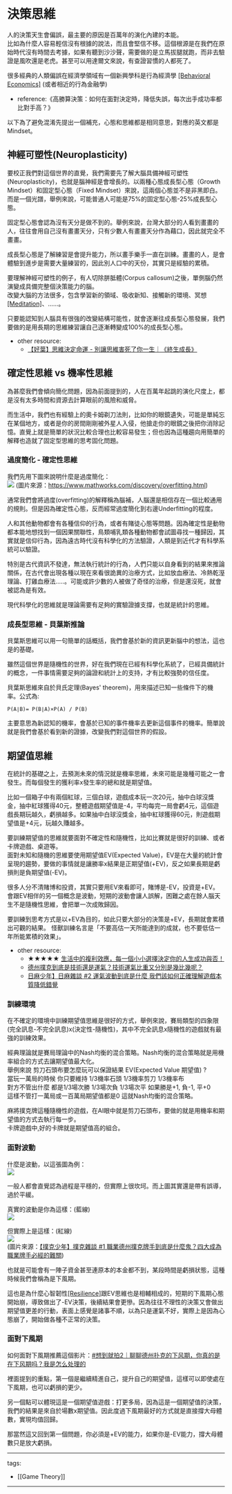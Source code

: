# 決策思維

人的決策天生會偏誤，最主要的原因是百萬年的演化內建的本能。  
比如為什麼人容易輕信沒有根據的說法，而且會堅信不移。這個根源是在我們在原始時代沒有時間去考據，如果有聽到沙沙聲，需要做的是立馬拔腿就跑，而非去驗證是風吹還是老虎。甚至可以用達爾文來說，有查證習慣的人都死了。

很多經典的人類偏誤在經濟學領域有一個新興學科是行為經濟學 [[Behavioral Economics]](/Content/Social%20Science/Economics/Behavioral%20Economics) (或者相近的行為金融學)

* reference:《高勝算決策：如何在面對決定時，降低失誤，每次出手成功率都比對手高？》

以下為了避免混淆先提出一個補充，心態和思維都是相同意思，對應的英文都是Mindset。

## 神經可塑性(Neuroplasticity)
要校正我們對這個世界的直覺，我們需要先了解大腦具備神經可塑性(Neuroplasticity)，也就是腦神經是會增長的。以兩種心態成長型心態（Growth Mindset）和固定型心態（Fixed Mindset）來說，這兩個心態並不是非黑即白。
而是一個光譜，舉例來說，可能普通人可能是75%的固定型心態-25%成長型心態。

固定型心態會認為沒有天分是做不到的。舉例來說，台灣大部分的人看到畫畫的人，往往會用自己沒有畫畫天分，只有少數人有畫畫天分作為藉口，因此就完全不畫畫。

成長型心態是了解練習是會提升能力，所以畫手樂手一直在訓練。畫畫的人，是會體驗到進步是需要大量練習的，因此別人口中的天份，其實只是經驗的累積。

要理解神經可塑性的例子，有人切除胼胝體(Corpus callosum)之後，單側腦仍然演變成具備完整個決策能力的腦。  
改變大腦的方法很多，包含學習新的領域、吸收新知、接觸新的環境、冥想[[Meditation]](/Content/Social%20Science/Psychology/Cognitive/Meditation)、......。

只要能認知到人腦具有很強的改變結構可能性，就會逐漸往成長型心態發展，我們要做的是用長期的思維練習讓自己逐漸轉變成100%的成長型心態。

* other resource:
  * [【好葉】思維決定命運 - 別讓思維害死了你一生｜《終生成長》](https://youtu.be/jbUJGkM4Ksk)

## 確定性思維 vs 機率性思維
為甚麼我們會傾向簡化問題，因為前面提到的，人在百萬年起跳的演化尺度上，都是沒有太多時間和資源去計算眼前的風險和威脅。

而生活中，我們也有經驗上的奧卡姆剃刀法則，比如你的眼鏡遺失，可能是單純忘在某個地方，或者是你的房間剛剛被外星人入侵，他搶走你的眼鏡之後把你消除記憶。直覺上就是簡單的狀況比較合理也比較容易發生；但也因為這種趨向用簡單的解釋也造就了固定型思維的思考固化問題。

### 過度簡化 - 確定性思維
我們先用下圖來說明什麼是過度簡化：  
<img src="https://www.mathworks.com/discovery/overfitting/_jcr_content/mainParsys/image.adapt.full.medium.svg/1686825007300.svg" style="background-color: white;">
(圖片來源：https://www.mathworks.com/discovery/overfitting.html)  

通常我們會將過度(overfitting)的解釋稱為腦補，人腦還是相信存在一個比較通用的規則。但是因為確定性心態，反而經常過度簡化到右邊Underfitting的程度。

人和其他動物都會有各種信仰的行為，或者有賭徒心態等問題。因為確定性是動物都本能地想找到一個因果關聯性，鳥類哺乳類各種動物都會試圖尋找一種歸因，其實就是信仰行為，因為遠古時代沒有科學化的方法驗證，人類是到近代才有科學系統可以驗證。

特別是古代資訊不發達，無法執行統計的行為，人們只能以自身看到的結果來推論關係，在古代會出現各種以現在來看很詭異的治療方式，比如放血療法、冷熱乾溼理論、打雞血療法.....。可能或許少數的人被做了奇怪的治療，但是還沒死，就會被認為是有效。

現代科學化的思維就是理論需要有足夠的實驗證據支撐，也就是統計的思維。

### 成長型思維 - 貝葉斯推論
貝葉斯思維可以用一句簡單的話概括，我們會基於新的資訊更新腦中的想法，這也是的基礎。

雖然這個世界是隨機性的世界，好在我們現在已經有科學化系統了，已經具備統計的概念，一件事情需要足夠的論證和統計上的支持，才有比較強勢的信任度。

貝葉斯思維來自於貝氏定理(Bayes' theorem)，用來描述已知一些條件下的機率。公式為:
```
P(A∣B)= P(B∣A)×P(A) / P(B)
```

主要意思為新認知的機率，會基於已知的事件機率去更新這個事件的機率。簡單說就是我們會基於看到新的證據，改變我們對這個世界的假設。

## 期望值思維
在統計的基礎之上，去預測未來的情況就是機率思維，未來可能是幾種可能之一會發生。而每個發生的獲利率x發生率的總和就是期望值。

比如一個箱子中有兩個紅球，三個白球，遊戲成本玩一次20元，抽中白球沒獎金，抽中紅球獲得40元，整體遊戲期望值是-4，平均每完一局會虧4元，這個遊戲長期玩越久，虧損越多。如果抽中白球沒獎金，抽中紅球獲得60元，則遊戲期望值是+4元，玩越久賺越多。

要訓練期望值的思維就要面對不確定性和隨機性，比如比賽就是很好的訓練、或者卡牌遊戲、桌遊等。  
面對未知和隨機的思維要使用期望值EV(Expected Value)，EV是在大量的統計會呈現的趨勢，要做的事情就是讓勝率x結果是正期望值(+EV)，反之如果長期是虧損則是負期望值(-EV)。

很多人分不清賭博和投資，其實只要用EV來看即可，賭博是-EV，投資是+EV。
會跟EV相伴的另一個概念是波動，短期的波動會讓人誤解，困難之處在餘人腦天生不是隨機性思維，會把單一次成敗歸因。

要訓練到思考方式是以+EV為目的，如此只要大部分的決策是+EV，長期就會累積出可觀的結果。
怪獸訓練名言是「不要高估一天所能達到的成就，也不要低估一年所能累積的效果」。

* other resource:
  * ★★★★★ [生活中的複利效應，每一個小小選擇決定你的人生成功與否！](https://youtu.be/HS-VCcy5s_I)
  * [德州撲克到底是技術還是運氣？技術運氣比重又分別是幾比幾呢？](https://www.youtube.com/watch?v=2iwgZC5mHuk)
  * [日麻少年】日麻雜談 #2 運氣波動到底是什麼 我們該如何正確理解遊戲本質降低錯覺](https://www.youtube.com/watch?v=OL2OvsT23_Y)


### 訓練環境
在不確定的環境中訓練期望值思維是很好的方式，舉例來說，賽局類型的四象限(完全訊息-不完全訊息)x(決定性-隨機性)，其中不完全訊息x隨機性的遊戲就有最強的訓練效果。

經典理論就是賽局理論中的Nash均衡的混合策略。Nash均衡的混合策略就是用機率組合的方式去讓期望值最大化。  
舉例來說 剪刀石頭布要怎麼玩可以保證結果 EV(Expected Value 期望值) ?  
當玩一萬局的時候  你只要維持 1/3機率石頭  1/3機率剪刀  1/3機率布  
對方不管出什麼  都是1/3場次勝 1/3場次負 1/3場次平  如果勝是+1, 負-1, 平+0  
這樣不管打一萬局或一百萬局期望值都是0 這就Nash均衡的混合策略。

麻將撲克牌這種隨機性的遊戲，在AI眼中就是剪刀石頭布，要做的就是用機率和期望值的方式去執行每一步。  
卡牌遊戲中,好的卡牌就是期望值高的組合。


### 面對波動
什麼是波動，以這張圖為例：  
![](https://app-web.chnfund.com/jx/202201/W020220125741010812029.png)  

一般人都會直覺認為過程是平穩的，但實際上很坎坷。而上圖其實還是帶有誤導，過於平緩。

真實的波動是你為這樣：(藍線)  
![](./Decision%20Making/volatility1.webp)

但實際上是這樣：(紅線)  
![](./Decision%20Making/volatility2.webp)  
(圖片來源：[【撲克少年】撲克雜談 #1 職業德州撲克牌手到底是什麼鬼？四大成為職業牌手必經的難關](https://youtu.be/Li2eEIdykuU?t=284))

也就是可能會有一陣子資金甚至連原本的本金都不到，某段時間是虧損狀態，這種時候我們會稱為是下風期。

這也是為什麼心智韌性[[Resilience]](/Content/Social%20Science/Psychology/Resilience)跟EV思維也是相輔相成的，短期的下風期心態開始崩，導致做出了-EV決策，後續結果會更慘。因為往往不理性的決策又會做出期望值更差的行動，表面上感覺是諸事不順，以為只是運氣不好，實際上是因為心態崩了，開始做各種不正常的決策。

### 面對下風期
如何面對下風期推薦這個影片：[#想到就拍2｜聊聊德州扑克的下风期，你真的是在下风期吗？我是怎么处理的](https://www.youtube.com/watch?v=oJB0tkq_AUA)

裡面提到的重點，第一個是繼續精進自己，提升自己的期望值，這樣可以即使處在下風期，也可以虧損的更少。  

另一個點可以體現這是一個期望值遊戲：打更多局，因為這是一個期望值的決策，我們的結果是來自於場數x期望值。因此度過下風期最好的方式就是直接撐大母體數，實現均值回歸。

那當然這又回到第一個問題，你必須是+EV的能力，如果你是-EV能力，撐大母體數只是放大虧損。

---
tags:
  - [[Game Theory]]

---
